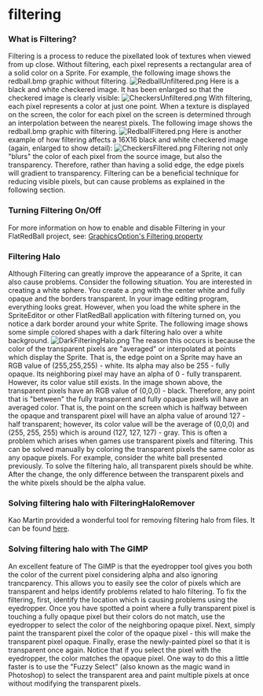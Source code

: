 # filtering

### What is Filtering?

Filtering is a process to reduce the pixellated look of textures when viewed from up close. Without filtering, each pixel represents a rectangular area of a solid color on a Sprite. For example, the following image shows the redball.bmp graphic without filtering. ![RedballUnfiltered.png](../../../../../media/migrated_media-RedballUnfiltered.png) Here is a black and white checkered image. It has been enlarged so that the checkered image is clearly visible: ![CheckersUnfiltered.png](../../../../../media/migrated_media-CheckersUnfiltered.png) With filtering, each pixel represents a color at just one point. When a texture is displayed on the screen, the color for each pixel on the screen is determined through an interpolation between the nearest pixels. The following image shows the redball.bmp graphic with filtering. ![RedballFiltered.png](../../../../../media/migrated_media-RedballFiltered.png) Here is another example of how filtering affects a 16X16 black and white checkered image (again, enlarged to show detail): ![CheckersFiltered.png](../../../../../media/migrated_media-CheckersFiltered.png) Filtering not only "blurs" the color of each pixel from the source image, but also the transparency. Therefore, rather than having a solid edge, the edge pixels will gradient to transparency. Filtering can be a beneficial technique for reducing visible pixels, but can cause problems as explained in the following section.

### Turning Filtering On/Off

For more information on how to enable and disable Filtering in your FlatRedBall project, see: [GraphicsOption's Filtering property](../../../../../frb/docs/index.php)

### Filtering Halo

Although Filtering can greatly improve the appearance of a Sprite, it can also cause problems. Consider the following situation. You are interested in creating a white sphere. You create a .png with the center white and fully opaque and the borders transparent. In your image editing program, everything looks great. However, when you load the white sphere in the SpriteEditor or other FlatRedBall application with filtering turned on, you notice a dark border around your white Sprite. The following image shows some simple colored shapes with a dark filtering halo over a white background. ![DarkFilteringHalo.png](../../../../../media/migrated_media-DarkFilteringHalo.png) The reason this occurs is because the color of the transparent pixels are "averaged" or interpolated at points which display the Sprite. That is, the edge point on a Sprite may have an RGB value of (255,255,255) - white. Its alpha may also be 255 - fully opaque. Its neighboring pixel may have an alpha of 0 - fully transparent. However, its color value still exists. In the image shown above, the transparent pixels have an RGB value of (0,0,0) - black. Therefore, any point that is "between" the fully transparent and fully opaque pixels will have an averaged color. That is, the point on the screen which is halfway between the opaque and transparent pixel will have an alpha value of around 127 - half transparent; however, its color value will be the average of (0,0,0) and (255, 255, 255) which is around (127, 127, 127) - gray. This is often a problem which arises when games use transparent pixels and filtering. This can be solved manually by coloring the transparent pixels the same color as any opaque pixels. For example, consider the white ball presented previously. To solve the filtering halo, all transparent pixels should be white. After the change, the only difference between the transparent pixels and the white pixels should be the alpha value.

### Solving filtering halo with FilteringHaloRemover

Kao Martin provided a wonderful tool for removing filtering halo from files. It can be found [here](../../../../../content/Resources/FilteringHaloRemover.exe).

### Solving filtering halo with The GIMP

An excellent feature of The GIMP is that the eyedropper tool gives you both the color of the current pixel considering alpha and also ignoring trancparency. This allows you to easily see the color of pixels which are transparent and helps identify problems related to halo filtering. To fix the filtering, first, identify the location which is causing problems using the eyedropper. Once you have spotted a point where a fully transparent pixel is touching a fully opaque pixel but their colors do not match, use the eyedropper to select the color of the neighboring opaque pixel. Next, simply paint the transparent pixel the color of the opaque pixel - this will make the transparent pixel opaque. Finally, erase the newly-painted pixel so that it is transparent once again. Notice that if you select the pixel with the eyedropper, the color matches the opaque pixel. One way to do this a little faster is to use the "Fuzzy Select" (also known as the magic wand in Photoshop) to select the transparent area and paint multiple pixels at once without modifying the transparent pixels.
